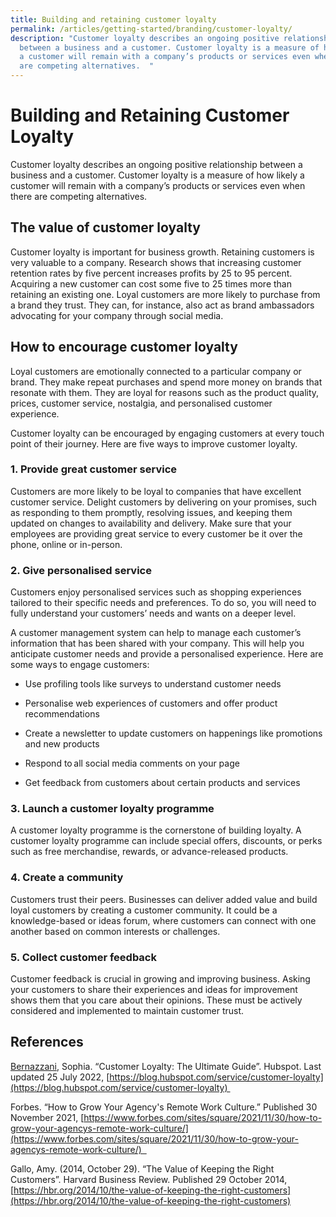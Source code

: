 ```yaml
---
title: Building and retaining customer loyalty
permalink: /articles/getting-started/branding/customer-loyalty/
description: "Customer loyalty describes an ongoing positive relationship
  between a business and a customer. Customer loyalty is a measure of how likely
  a customer will remain with a company’s products or services even when there
  are competing alternatives.  "
---
```


# Building and Retaining Customer Loyalty 

Customer loyalty describes an ongoing positive relationship between a business and a customer. Customer loyalty is a measure of how likely a customer will remain with a company’s products or services even when there are competing alternatives.  

## The value of customer loyalty  

Customer loyalty is important for business growth. Retaining customers is very valuable to a company. Research shows that increasing customer retention rates by five percent increases profits by 25 to 95 percent. Acquiring a new customer can cost some five to 25 times more than retaining an existing one. Loyal customers are more likely to purchase from a brand they trust. They can, for instance, also act as brand ambassadors advocating for your company through social media.  

## How to encourage customer loyalty  

Loyal customers are emotionally connected to a particular company or brand. They make repeat purchases and spend more money on brands that resonate with them. They are loyal for reasons such as the product quality, prices, customer service, nostalgia, and personalised customer experience.  

Customer loyalty can be encouraged by engaging customers at every touch point of their journey. Here are five ways to improve customer loyalty. 

### 1.  Provide great customer service 
    

Customers are more likely to be loyal to companies that have excellent customer service. Delight customers by delivering on your promises, such as responding to them promptly, resolving issues, and keeping them updated on changes to availability and delivery. Make sure that your employees are providing great service to every customer be it over the phone, online or in-person.  

### 2.  Give personalised service 
    

Customers enjoy personalised services such as shopping experiences tailored to their specific needs and preferences. To do so, you will need to fully understand your customers’ needs and wants on a deeper level.  

A customer management system can help to manage each customer’s information that has been shared with your company. This will help you anticipate customer needs and provide a personalised experience. Here are some ways to engage customers: 

*   Use profiling tools like surveys to understand customer needs 
    

*   Personalise web experiences of customers and offer product recommendations  
    
*   Create a newsletter to update customers on happenings like promotions and new products 
    
*   Respond to all social media comments on your page 
    
*   Get feedback from customers about certain products and services  
    

### 3.  Launch a customer loyalty programme 
    

A customer loyalty programme is the cornerstone of building loyalty. A customer loyalty programme can include special offers, discounts, or perks such as free merchandise, rewards, or advance-released products.  

### 4.  Create a community 
    

Customers trust their peers. Businesses can deliver added value and build loyal customers by creating a customer community. It could be a knowledge\-based or ideas forum, where customers can connect with one another based on common interests or challenges.  

### 5.  Collect customer feedback 
    

Customer feedback is crucial in growing and improving business. Asking your customers to share their experiences and ideas for improvement shows them that you care about their opinions. These must be actively considered and implemented to maintain customer trust.  

## References 

[Bernazzani](https://blog.hubspot.com/service/author/sophia-bernazzani), Sophia. “Customer Loyalty: The Ultimate Guide”. Hubspot. Last updated 25 July 2022, [https://blog.hubspot.com/service/customer-loyalty](https://blog.hubspot.com/service/customer-loyalty) 

Forbes. “How to Grow Your Agency's Remote Work Culture.” Published 30 November 2021, [https://www.forbes.com/sites/square/2021/11/30/how-to-grow-your-agencys-remote-work-culture/](https://www.forbes.com/sites/square/2021/11/30/how-to-grow-your-agencys-remote-work-culture/)  

Gallo, Amy. (2014, October 29). “The Value of Keeping the Right Customers”. Harvard Business Review. Published 29 October 2014, [https://hbr.org/2014/10/the-value-of-keeping-the-right-customers](https://hbr.org/2014/10/the-value-of-keeping-the-right-customers)